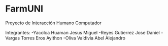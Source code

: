 # FarmUNI
Proyecto de Interacción Humano Computador

Integrantes:
-Yacolca Huaman Jesus Miguel
-Reyes Gutierrez Jose Daniel
-Vargas Torres Eros Aylthon
-Oliva Valdivia Abel Alejandro
